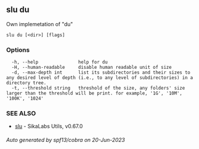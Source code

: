 ## slu du

Own implemetation of "du"

```
slu du [<dir>] [flags]
```

### Options

```
  -h, --help               help for du
  -H, --human-readable     disable human readable unit of size
  -d, --max-depth int      list its subdirectories and their sizes to any desired level of depth (i.e., to any level of subdirectories) in a directory tree.
  -t, --threshold string   threshold of the size, any folders' size larger than the threshold will be print. for example, '1G', '10M', '100K', '1024'
```

### SEE ALSO

* [slu](slu.md)	 - SikaLabs Utils, v0.67.0

###### Auto generated by spf13/cobra on 20-Jun-2023
